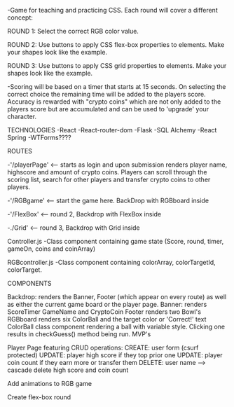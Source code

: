 -Game for teaching and practicing CSS. Each round will cover a different concept:

ROUND 1: Select the correct RGB color value.

ROUND 2: Use buttons to apply CSS flex-box properties to elements. Make your shapes look like the example.

ROUND 3: Use buttons to apply CSS grid properties to elements. Make your shapes look like the example.

-Scoring will be based on a timer that starts at 15 seconds. On selecting the correct choice the remaining time will be added to the players score. Accuracy is rewarded with "crypto coins" which are not only added to the players score but are accumulated and can be used to 'upgrade' your character.

TECHNOLOGIES -React -React-router-dom -Flask -SQL Alchemy -React Spring -WTForms????

ROUTES

-'/playerPage' <-- starts as login and upon submission renders player name, highscore and amount of crypto coins. Players can scroll through the scoring list, search for other players and transfer crypto coins to other players.

-'/RGBgame' <-- start the game here. BackDrop with RGBboard inside

-'/FlexBox' <-- round 2, Backdrop with FlexBox inside

-./Grid' <-- round 3, Backdrop with Grid inside

Controller.js -Class component containing game state (Score, round, timer, gameOn, coins and coinArray)

RGBcontroller.js -Class component containing colorArray, colorTargetId, colorTarget.

COMPONENTS

Backdrop: renders the Banner, Footer (which appear on every route) as well as either the current game board or the player page.
Banner: renders ScoreTimer GameName and CryptoCoin
Footer renders two Bowl's
RGBboard renders six ColorBall and the target color or 'Correct!' text
ColorBall class component rendering a ball with variable style. Clicking one results in checkGuess() method being run.
MVP's

Player Page featuring CRUD operations: CREATE: user form (csurf protected) UPDATE: player high score if they top prior one UPDATE: player coin count if they earn more or transfer them DELETE: user name --> cascade delete high score and coin count

Add animations to RGB game

Create flex-box round

